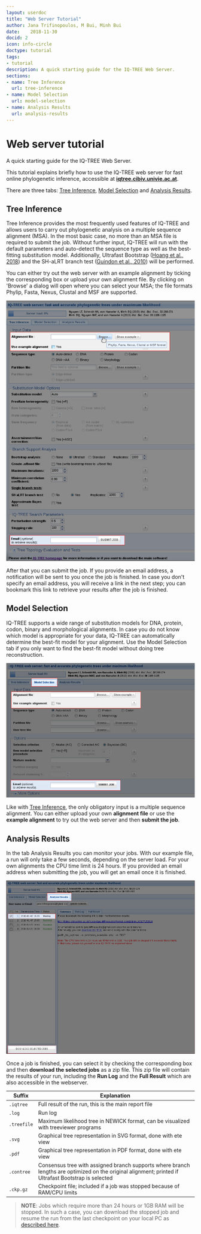 ```yaml
---
layout: userdoc
title: "Web Server Tutorial"
author: Jana Trifinopoulos, M Bui, Minh Bui
date:    2018-11-30
docid: 2
icon: info-circle
doctype: tutorial
tags:
- tutorial
description: A quick starting guide for the IQ-TREE Web Server.
sections: 
- name: Tree Inference
  url: tree-inference
- name: Model Selection
  url: model-selection
- name: Analysis Results
  url: analysis-results
---
```


Web server tutorial
===================

A quick starting guide for the IQ-TREE Web Server.
<!--more-->


This tutorial explains briefly how to use the IQ-TREE web server for fast online phylogenetic inference, accessible at <a target="_blank" href="http://iqtree.cibiv.univie.ac.at"> <b>iqtree.cibiv.univie.ac.at</b></a>.

There are three tabs: [Tree Inference](#tree-inference), [Model Selection](#model-selection) and [Analysis Results](#analysis-results). 


Tree Inference
------------
<div class="hline"></div>

Tree Inference provides the most frequently used features of IQ-TREE and allows users to carry out phylogenetic analysis on a multiple sequence alignment (MSA). In the most basic case, no more than an MSA file is required to submit the job. Without further input, IQ-TREE will run with the default parameters and auto-detect the sequence type as well as the best-fitting substitution model. Additionally, Ultrafast Bootstrap ([Hoang et al., 2018]) and the SH-aLRT branch test ([Guindon et al., 2010]) will be performed. 

You can either try out the web server with an example alignment by ticking the corresponding box or upload your own alignment file. By clicking on 'Browse' a dialog will open where you can select your MSA; the file formats Phylip, Fasta, Nexus, Clustal and MSF are supported. 

![Tree Inference Tab](images/tut1.png)

After that you can submit the job. If you provide an email address, a notification will be sent to you once the job is finished. In case you don't specify an email address, you will receive a link in the next step; you can bookmark this link to retrieve your results after the job is finished. 



Model Selection
------------
<div class="hline"></div>

IQ-TREE supports a wide range of substitution models for DNA, protein, codon, binary and morphological alignments. In case you do not know which model is appropriate for your data, IQ-TREE can automatically determine the best-fit model for your alignment. Use the Model Selection tab if you only want to find the best-fit model without doing tree reconstruction.

![Model Selection Tab](images/tut2.png)

Like with [Tree Inference](#tree-inference), the only obligatory input is a multiple sequence alignment. You can either upload your own **alignment file** or use the **example alignment** to try out the web server and then **submit the job**. 




Analysis Results
------------
<div class="hline"></div>

In the tab Analysis Results you can monitor your jobs. With our example file, a run will only take a few seconds, depending on the server load. For your own alignments the CPU time limit is 24 hours. If you provided an email address when submitting the job, you will get an email once it is finished. 

![Analysis Results](images/tut3.png)

Once a job is finished, you can select it by checking the corresponding box and then **download the selected jobs** as a zip file. This zip file will contain the results of your run, including the **Run Log** and the **Full Result** which are also accessible in the webserver. 


| Suffix | Explanation |
|-------------|------------------------------------------------------------------------------|
| `.iqtree`   | Full result of the run, this is the main report file  |
| `.log`      | Run log |
| `.treefile` | Maximum likelihood tree in NEWICK format, can be visualized with treeviewer programs |
| `.svg`      |  Graphical tree representation in SVG format, done with ete view |
| `.pdf`      |  Graphical tree representation in PDF format, done with ete view |
| `.contree`  | Consensus tree with assigned branch supports where branch lengths are optimized on the original alignment; printed if Ultrafast Bootstrap is selected |
| `.ckp.gz`   | Checkpoint file; included if a job was stopped because of RAM/CPU limits |

>**NOTE**: Jobs which require more than 24 hours or 1GB RAM will be stopped. In such a case, you can download the stopped job and resume the run from the last checkpoint on your local PC as [described here](Command-Reference#checkpointing-to-resume-stopped-run). 

[Guindon et al., 2010]: https://doi.org/10.1093/sysbio/syq010
[Hoang et al., 2018]: https://doi.org/10.1093/molbev/msx281

